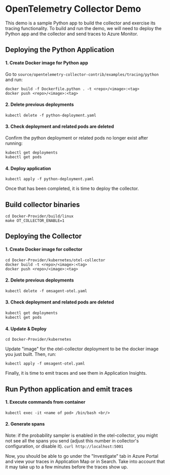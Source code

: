 # OpenTelemetry Collector Demo

This demo is a sample Python app to build the collector and exercise its tracing functionality. To build and run the demo, we will need to deploy the Python app and the collector and send traces to Azure Monitor. 

## Deploying the Python Application
#### 1. Create Docker image for Python app
Go to `source/opentelemetry-collector-contrib/examples/tracing/python` and run:
```
docker build -f Dockerfile.python . -t <repo>/<image>:<tag>
docker push <repo>/<image>:<tag>
```

#### 2. Delete previous deployments
```
kubectl delete -f python-deployment.yaml
```

#### 3. Check deployment and related pods are deleted
Confirm the python deployment or related pods no longer exist after running:
```
kubectl get deployments
kubectl get pods
```

#### 4. Deploy application
```
kubectl apply -f python-deployment.yaml
```
Once that has been completed, it is time to deploy the collector. 

## Build collector binaries
```
cd Docker-Provider/build/linux
make OT_COLLECTOR_ENABLE=1
```

## Deploying the Collector

#### 1. Create Docker image for collector
```
cd Docker-Provider/kubernetes/otel-collector
docker build -t <repo>/<image>:<tag>
docker push <repo>/<image>:<tag>
```

#### 2. Delete previous deployments
```
kubectl delete -f omsagent-otel.yaml
```

#### 3. Check deployment and related pods are deleted
```
kubectl get deployments
kubectl get pods
```

#### 4. Update & Deploy
```
cd Docker-Provider/kubernetes
```
Update "image" for the otel-collector deployment to be the docker image you just built. Then, run:
```
kubectl apply -f omsagent-otel.yaml
```
Finally, it is time to emit traces and see them in Application Insights.

## Run Python application and emit traces
#### 1. Execute commands from container
```
kubectl exec -it <name of pod> /bin/bash <br/>
```
#### 2. Generate spans
Note: if the probability sampler is enabled in the otel-collector, you might not see all the spans you send (adjust this number in collector's configuration, or disable it).
`curl http://localhost:5001`<br/>

Now, you should be able to go under the "Investigate" tab in Azure Portal and view your traces in Application Map or in Search. Take into account that it may take up to a few minutes before the traces show up.
